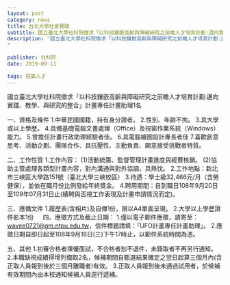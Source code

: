 ```yaml
---
layout: post
category: news
title: 台北大學社會實踐
subtitle: 國立臺北大學社科院徵求「以科技鑲嵌高齡與障礙研究之前瞻人才培育計劃:邁向實踐、教學、與研究的整合」計畫專任計畫助理1名
description: "國立臺北大學社科院徵求「以科技鑲嵌高齡與障礙研究之前瞻人才培育計劃:邁向實踐、教學、與研究的整合」計畫專任計畫助理1名
"

publisher: 社科院
date: 2019-09-11

tags: 招募人才
---
```

國立臺北大學社科院徵求「以科技鑲嵌高齡與障礙研究之前瞻人才培育計劃:邁向實踐、教學、與研究的整合」計畫專任計畫助理1名

一、資格及條件
1.中華民國國籍，持有身分證者。
2.性別、年齡不拘。
3.具大學或以上學歷。
4.具備基礎電腦文書處理（Office）及視窗作業系統（Windows）能力。
5.曾擔任計畫行政助理經驗者佳。
6.具電腦繪圖設計專長者佳
7.喜歡創意思考、活動企劃、團隊合作、具抗壓性、主動負責、願意接受挑戰者特質。

二、工作性質
1.工作內容：
(1)活動統籌、監督管理計畫進度與經費核銷。
(2)協助主管處理各類型計畫內容，對內溝通與對外協調，具熱忱。
2.工作地點：新北市三峽區大學路151號（臺北大學三峽校區）
3.待遇：學士級32,466元/月（含勞健保），並依在職月份比例發給年終獎金。
4.聘用期間：自到職日108年9月20日至109年07月31日止(續聘與否視工作表現及計畫申請情況而定)。

三、應備文件
1.履歷表(含相片)及自傳1份，限以A4單面呈現。
2.大學以上學歷證件影本1份
　
四、應徵方式及截止日期：
1.僅以電子郵件應徵，請寄至：wavee0721@gm.ntpu.edu.tw，信件標題請填：「UFO計畫專任計畫助理」。
2.應徵日期自即日起至108年9月18日(三)下午17時止，以郵件系統時間為憑。

五、其他
1.初審合格者擇優面試，不合格者恕不退件，未錄取者不再另行通知。
2.本職缺視成績得增列備取2名，候補期間自甄選結果確定之翌日起算三個月內(含正取人員報到後於三個月離職者)有效。
3.正取人員報到後未通過試用者，於候補有效期間內由本校通知候補人員逕行遞補。
